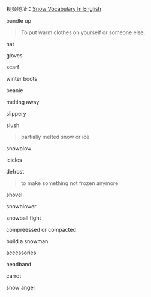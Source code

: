 视频地址：[Snow Vocabulary In English](https://www.youtube.com/watch?v=d8YWweIMKLE&ab_channel=AriannitalaGringa)

bundle up

> To put warm clothes on yourself or someone else.

hat

gloves

scarf

winter boots

beanie

melting away

slippery

slush

> partially melted snow or ice

snowplow

icicles

defrost

> to make something not frozen anymore

shovel

snowblower

snowball fight

compreessed or compacted

build a snowman

accessories

headband

carrot

snow angel

